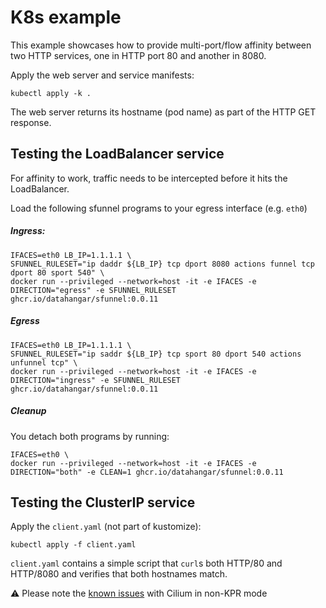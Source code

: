 # K8s example

This example showcases how to provide multi-port/flow affinity between
two HTTP services, one in HTTP port 80 and another in 8080.

Apply the web server and service manifests:

```
kubectl apply -k .
```
The web server returns its hostname (pod name) as part of the
HTTP GET response.

## Testing the LoadBalancer service

For affinity to work, traffic needs to be intercepted before it hits the LoadBalancer.

Load the following sfunnel programs to your egress interface (e.g. `eth0`)

##### Ingress:

```
IFACES=eth0 LB_IP=1.1.1.1 \
SFUNNEL_RULESET="ip daddr ${LB_IP} tcp dport 8080 actions funnel tcp dport 80 sport 540" \
docker run --privileged --network=host -it -e IFACES -e DIRECTION="egress" -e SFUNNEL_RULESET ghcr.io/datahangar/sfunnel:0.0.11
```
##### Egress


```
IFACES=eth0 LB_IP=1.1.1.1 \
SFUNNEL_RULESET="ip saddr ${LB_IP} tcp sport 80 dport 540 actions unfunnel tcp" \
docker run --privileged --network=host -it -e IFACES -e DIRECTION="ingress" -e SFUNNEL_RULESET ghcr.io/datahangar/sfunnel:0.0.11
```

##### Cleanup

You detach both programs by running:

```
IFACES=eth0 \
docker run --privileged --network=host -it -e IFACES -e DIRECTION="both" -e CLEAN=1 ghcr.io/datahangar/sfunnel:0.0.11
```

## Testing the ClusterIP service

Apply the `client.yaml` (not part of kustomize):

```
kubectl apply -f client.yaml
```

`client.yaml` contains a simple script that `curl`s both HTTP/80 and
HTTP/8080 and verifies that both hostnames match.

:warning: Please note the [known issues](#) with Cilium in non-KPR mode
